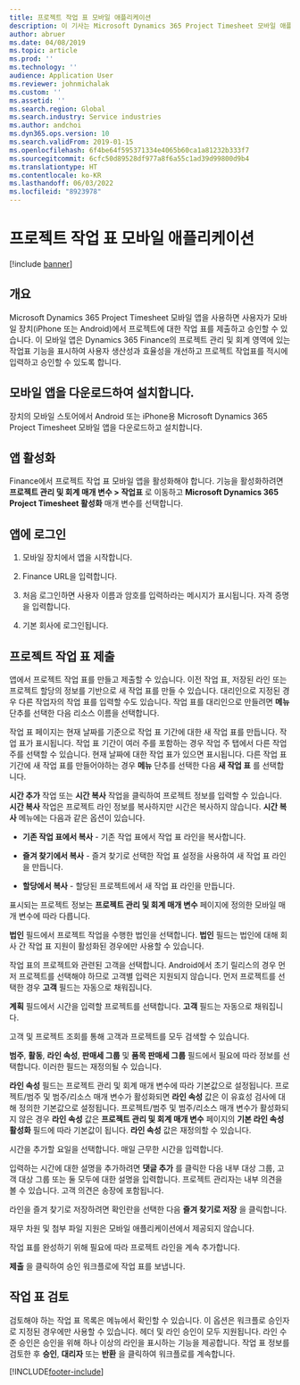 ```yaml
---
title: 프로젝트 작업 표 모바일 애플리케이션
description: 이 기사는 Microsoft Dynamics 365 Project Timesheet 모바일 애플리케이션에 대한 정보를 제공합니다. 프로젝트 작업 표 모바일 앱을 사용하면 사용자가 모바일 장치에서 프로젝트에 대한 작업 표를 제출하고 승인할 수 있습니다.
author: abruer
ms.date: 04/08/2019
ms.topic: article
ms.prod: ''
ms.technology: ''
audience: Application User
ms.reviewer: johnmichalak
ms.custom: ''
ms.assetid: ''
ms.search.region: Global
ms.search.industry: Service industries
ms.author: andchoi
ms.dyn365.ops.version: 10
ms.search.validFrom: 2019-01-15
ms.openlocfilehash: 6f4be64f595371334e4065b60ca1a81232b333f7
ms.sourcegitcommit: 6cfc50d89528df977a8f6a55c1ad39d99800d9b4
ms.translationtype: HT
ms.contentlocale: ko-KR
ms.lasthandoff: 06/03/2022
ms.locfileid: "8923978"
---
```

# <a name="project-timesheet-mobile-application"></a>프로젝트 작업 표 모바일 애플리케이션

[!include [banner](../includes/banner.md)]

## <a name="overview"></a>개요

Microsoft Dynamics 365 Project Timesheet 모바일 앱을 사용하면 사용자가 모바일 장치(iPhone 또는 Android)에서 프로젝트에 대한 작업 표를 제출하고 승인할 수 있습니다. 이 모바일 앱은 Dynamics 365 Finance의 프로젝트 관리 및 회계 영역에 있는 작업표 기능을 표시하여 사용자 생산성과 효율성을 개선하고 프로젝트 작업표를 적시에 입력하고 승인할 수 있도록 합니다.

## <a name="download-and-install-the-mobile-app"></a>모바일 앱을 다운로드하여 설치합니다.

장치의 모바일 스토어에서 Android 또는 iPhone용 Microsoft Dynamics 365 Project Timesheet 모바일 앱을 다운로드하고 설치합니다.

## <a name="enable-the-app"></a>앱 활성화 

Finance에서 프로젝트 작업 표 모바일 앱을 활성화해야 합니다. 기능을 활성화하려면 **프로젝트 관리 및 회계 매개 변수 \> 작업표** 로 이동하고 **Microsoft Dynamics 365 Project Timesheet 활성화** 매개 변수를 선택합니다.

## <a name="sign-in-to-the-app"></a>앱에 로그인

1.  모바일 장치에서 앱을 시작합니다.

2.  Finance URL을 입력합니다.

3.  처음 로그인하면 사용자 이름과 암호를 입력하라는 메시지가 표시됩니다. 자격 증명을 입력합니다.

4.  기본 회사에 로그인됩니다.

## <a name="submit-a-project-timesheet"></a>프로젝트 작업 표 제출

앱에서 프로젝트 작업 표를 만들고 제출할 수 있습니다. 이전 작업 표, 저장된 라인 또는 프로젝트 할당의 정보를 기반으로 새 작업 표를 만들 수 있습니다. 대리인으로 지정된 경우 다른 작업자의 작업 표를 입력할 수도 있습니다. 작업 표를 대리인으로 만들려면 **메뉴** 단추를 선택한 다음 리소스 이름을 선택합니다.

작업 표 페이지는 현재 날짜를 기준으로 작업 표 기간에 대한 새 작업 표를 만듭니다. 작업 표가 표시됩니다. 작업 표 기간이 여러 주를 포함하는 경우 작업 주 탭에서 다른 작업 주를 선택할 수 있습니다.
현재 날짜에 대한 작업 표가 있으면 표시됩니다. 다른 작업 표 기간에 새 작업 표를 만들어야하는 경우 **메뉴** 단추를 선택한 다음 **새 작업 표** 를 선택합니다.

**시간 추가** 작업 또는 **시간 복사** 작업을 클릭하여 프로젝트 정보를 입력할 수 있습니다. **시간 복사** 작업은 프로젝트 라인 정보를 복사하지만 시간은 복사하지 않습니다. **시간 복사** 메뉴에는 다음과 같은 옵션이 있습니다.

- **기존 작업 표에서 복사** - 기존 작업 표에서 작업 표 라인을 복사합니다.

- **즐겨 찾기에서 복사** - 즐겨 찾기로 선택한 작업 표 설정을 사용하여 새 작업 표 라인을 만듭니다.

- **할당에서 복사** - 할당된 프로젝트에서 새 작업 표 라인을 만듭니다.

표시되는 프로젝트 정보는 **프로젝트 관리 및 회계 매개 변수** 페이지에 정의한 모바일 매개 변수에 따라 다릅니다.

**법인** 필드에서 프로젝트 작업을 수행한 법인을 선택합니다. **법인** 필드는 법인에 대해 회사 간 작업 표 지원이 활성화된 경우에만 사용할 수 있습니다.

작업 표의 프로젝트와 관련된 고객을 선택합니다. Android에서 초기 릴리스의 경우 먼저 프로젝트를 선택해야 하므로 고객별 입력은 지원되지 않습니다. 먼저 프로젝트를 선택한 경우 **고객** 필드는 자동으로 채워집니다.

**계획** 필드에서 시간을 입력할 프로젝트를 선택합니다. **고객** 필드는 자동으로 채워집니다.

고객 및 프로젝트 조회를 통해 고객과 프로젝트를 모두 검색할 수 있습니다.

**범주**, **활동**, **라인 속성**, **판매세 그룹** 및 **품목 판매세 그룹** 필드에서  필요에 따라 정보를 선택합니다. 이러한 필드는 재정의될 수 있습니다.

**라인 속성** 필드는 프로젝트 관리 및 회계 매개 변수에 따라 기본값으로 설정됩니다. 프로젝트/범주 및 범주/리소스 매개 변수가 활성화되면 **라인 속성** 값은 이 유효성 검사에 대해 정의한 기본값으로 설정됩니다. 프로젝트/범주 및 범주/리소스 매개 변수가 활성화되지 않은 경우 **라인 속성** 값은 **프로젝트 관리 및 회계 매개 변수** 페이지의 **기본 라인 속성 활성화** 필드에 따라 기본값이 됩니다. **라인 속성** 값은 재정의할 수 있습니다.

시간을 추가할 요일을 선택합니다. 매일 근무한 시간을 입력합니다.

입력하는 시간에 대한 설명을 추가하려면 **댓글 추가** 를 클릭한 다음 내부 대상 그룹, 고객 대상 그룹 또는 둘 모두에 대한 설명을 입력합니다.
프로젝트 관리자는 내부 의견을 볼 수 있습니다. 고객 의견은 송장에 포함됩니다.

라인을 즐겨 찾기로 저장하려면 확인란을 선택한 다음 **즐겨 찾기로 저장** 을 클릭합니다.

재무 차원 및 첨부 파일 지원은 모바일 애플리케이션에서 제공되지 않습니다.

작업 표를 완성하기 위해 필요에 따라 프로젝트 라인을 계속 추가합니다.

**제출** 을 클릭하여 승인 워크플로에 작업 표를 보냅니다.

## <a name="review-timesheets"></a>작업 표 검토

검토해야 하는 작업 표 목록은 메뉴에서 확인할 수 있습니다. 이 옵션은 워크플로 승인자로 지정된 경우에만 사용할 수 있습니다. 헤더 및 라인 승인이 모두 지원됩니다. 라인 수준 승인은 승인을 위해 하나 이상의 라인을 표시하는 기능을 제공합니다. 작업 표 정보를 검토한 후 **승인**, **대리자** 또는 **반환** 을 클릭하여 워크플로를 계속합니다.


[!INCLUDE[footer-include](../includes/footer-banner.md)]